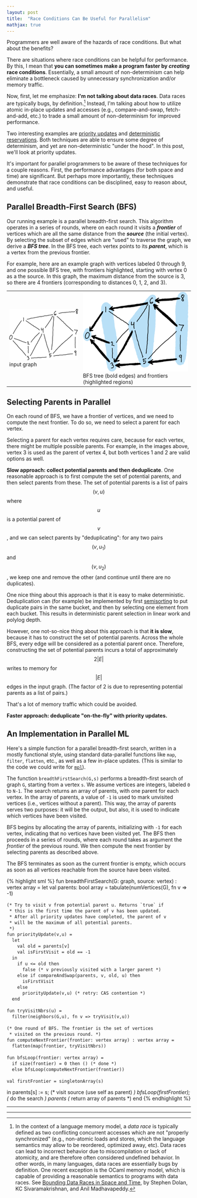 ```yaml
---
layout: post
title:  "Race Conditions Can Be Useful for Parallelism"
mathjax: true
---
```


Programmers are well aware of the hazards of race conditions. But what about
the benefits?

There are situations where race conditions can be helpful for
performance. By this, I mean that
**you can sometimes make a program faster by *creating* race conditions**.
Essentially, a small amount of non-determinism can
help eliminate a bottleneck caused by unnecessary synchronization and/or memory
traffic.

Now, first, let me emphasize: **I'm not talking about data races**.
Data races are typically bugs, by definition.[^1]
Instead, I'm talking about how to utilize atomic in-place updates and accesses
(e.g., compare-and-swap, fetch-and-add, etc.) to trade a small amount of
non-determinism for improved performance.

Two interesting examples are
[priority updates](https://www.cs.cmu.edu/~blelloch/papers/SBFG13.pdf) and
[deterministic reservations](https://www.cs.cmu.edu/~jshun/determ.pdf).
Both techniques are able to ensure some degree of determinism, and
yet are non-deterministic "under the hood". In this post, we'll look at
priority updates.

It's important for parallel programmers to be aware of these
techniques for a couple reasons. First, the performance advantages
(for both space and time) are significant. But perhaps more importantly,
these techniques demonstrate that race conditions can be disciplined,
easy to reason about, and useful.

<!-- Familiarizing yourself with this area of algorithm design
forces you to do away with any fears you might have about race conditions.
At a certain point, something clicks, and suddenly, race conditions become
just another thing that you are comfortable reasoning about when trying to
convince yourself that the code you wrote is correct. -->

<!-- If you have ever attempted to design a lock-free or wait-free concurrent
data structure, you are likely aware that there is a whole world of
programming where programmers embrace, rather than eschew, race conditions.
I believe every programmer should at least
become familiar with this area of algorithm and data-structure design. It's
valuable because it forces you to do away with any fears you might have
about race conditions. At a certain point, something clicks, and suddenly,
race conditions become just another thing that you are comfortable reasoning
about when trying to convince yourself that the code you wrote is correct. -->

<!--## Starting Point: Parallel, but not Concurrent-->

<!--It's helpful for this discussion to distinguish parallelism from concurrency.-->

<!--In the world of **concurrent programming**, there are situations where race
conditions are fundamental and unavoidable. For example, if you are developing
an interactive website, then you don't know when a user might press a button.
What happens if the button is pressed before the page finishes loading? That's
a race condition you might have to consider.-->

<!--In contrast, in the world of **parallel programming**, race conditions are
optional. It's possible to write parallel programs which are race-free.
Such programs are entirely deterministic,[^2] making it possible to ignore
parallelism when reasoning about correctness.
"Purely functional" programs are a classic example of this: by
disallowing in-place updates, it's possible to avoid all race conditions by
default.-->

<!--Our starting point here is **race-free parallel programming**, where
correctness does not depend on any race conditions. We'll then show how to
improve performance by introducing races.-->

## Parallel Breadth-First Search (BFS)

Our running example is a parallel breadth-first search. This algorithm operates
in a series of rounds, where on each round it visits a ***frontier*** of vertices
which are all the same distance from the ***source*** (the initial vertex). By
selecting the subset of edges which are "used" to traverse the graph, we
derive a ***BFS tree***. In the BFS tree, each vertex points to its
***parent***, which is a vertex from the previous frontier.

For example, here are an example graph with vertices labeled 0 through 9,
and one possible BFS tree, with frontiers highlighted, starting with vertex 0
as a the source. In this graph, the maximum distance from the source is 3,
so there are 4 frontiers (corresponding to distances 0, 1, 2, and 3).

<table class="images">
<tr>
  <td><img src="/assets/racy/graph.png">input graph</td>
  <td><img src="/assets/racy/tree-and-frontiers.png">BFS tree (bold edges) and frontiers (highlighted regions)</td>
</tr>
</table>

## Selecting Parents in Parallel

On each round of BFS, we have a frontier of
vertices, and we need to compute the next frontier. To do so, we need to select
a parent for each vertex.

Selecting a parent for each vertex requires care, because for each vertex, there
might be multiple possible parents. For example, in the images above, vertex 3
is used as the parent of vertex 4, but both vertices 1 and 2 are valid options
as well.

**Slow approach: collect potential parents and then deduplicate**.
One reasonable approach is to first compute the set of potential
parents, and then select parents from these. The set of
potential parents is a list of pairs $$(v,u)$$ where $$u$$ is a potential
parent of $$v$$, and we can select parents by "deduplicating": for any
two pairs $$(v, u_1)$$ and $$(v, u_2)$$, we keep one and remove the other
(and continue until there are no duplicates).

One nice thing about this approach is that it is easy to make deterministic.
Deduplication can (for example) be implemented by first
[semisorting](https://people.csail.mit.edu/jshun/semisort.pdf) to put
duplicate pairs in the same bucket, and then by selecting one element from each
bucket. This results in deterministic parent selection in linear work and
polylog depth.

However, one not-so-nice thing about this approach is that **it is slow**,
because it has to construct the set of potential parents. Across the whole BFS, every
edge will be considered as a potential parent once. Therefore, constructing the
set of potential parents incurs a total of approximately $$2|E|$$ writes to
memory for $$|E|$$ edges in the input graph. (The factor of 2 is due to
representing potential parents as a list of pairs.)

That's a lot of memory traffic which could be avoided.

**Faster approach: deduplicate "on-the-fly" with priority updates.**


<!--{% highlight sml %}
(* parents[v] is the parent of v, or -1 if not yet visited *)
val parents: vertex array = ...
fun unvisitedNeighbors(u) =
  filter(neighbors(u), fn v => parents[v] == -1)
val currentFrontier: vertex array = ...
(* potentialParents = all pairs (v,u) such that
 *   v will be in the next frontier, and
 *   u is in current frontier.
 *)
val potentialParents: (vertex * vertex) array =
  flatten(map(currentFrontier, fn u =>
    map(unvisitedNeighbors(u), fn v => (v, u))))
(* Eliminate "duplicates" of the form (v, u1) and (v, u2).
 * This effectively selects a parent for each vertex.
 * Implementation of `deduplicate` omitted.
 *)
val treeEdges: (vertex * vertex) array =
  deduplicate(potentialParents)
(* Now visit vertices by marking their parents *)
val _ = foreach(treeEdges, fn (v,u) => parents[v] := u)
(* Finally, construct next frontier *)
val nextFrontier = map(treeEdges, fn (v, u) => v)
{% endhighlight %}-->

## An Implementation in Parallel ML

<!-- val tabulate: int * (int -> 'a) -> 'a array
val map: 'a array * ('a -> 'b) -> 'b array
val filter: 'a array * ('a -> bool) -> 'a array
val flatten: 'a array array -> 'a array
val dedupVertices: vertex array -> vertex array -->

Here's a simple function for a parallel breadth-first search, written
in a mostly functional style, using standard data-parallel functions like
`map`, `filter`, `flatten`, etc., as well as a few in-place updates.
(This is similar to the code we could write for
[`mpl`](https://github.com/MPLLang/mpl)).

The function `breadthFirstSearch(G,s)` performs a
breadth-first search of graph `G`, starting from a vertex `s`.
We assume vertices are integers, labeled `0` to `N-1`. The search returns an
array of parents, with one parent for each vertex. In the array of parents, a
value of `-1` is used to mark unvisited vertices (i.e., vertices without a
parent). This way, the array of parents serves two purposes: it will be the
output, but also, it is used to indicate which vertices have been visited.

BFS begins by allocating the array of parents, initializing with `-1` for
each vertex, indicating that no vertices have been visited yet. The BFS then
proceeds in a series of rounds, where each round takes as argument the
*frontier* of the previous round. We then compute the next frontier by
selecting parents as described above.

The BFS terminates as soon as the current frontier is empty, which occurs as
soon as all vertices reachable from the source have been visited.

{% highlight sml %}
fun breadthFirstSearch(G: graph, source: vertex) : vertex array =
  let
    val parents: bool array = tabulate(numVertices(G), fn v => -1)

    (* Try to visit v from potential parent u. Returns `true` if
     * this is the first time the parent of v has been updated.
     * After all priority updates have completed, the parent of v
     * will be the maximum of all potential parents.
     *)
    fun priorityUpdate(v,u) =
      let
        val old = parents[v]
        val isFirstVisit = old == -1
      in
        if u <= old then
          false (* v previously visited with a larger parent *)
        else if compareAndSwap(parents, v, old, u) then
          isFirstVisit
        else
          priorityUpdate(v,u) (* retry: CAS contention *)
      end

    fun tryVisitNbrs(u) =
      filter(neighbors(G,u), fn v => tryVisit(v,u))

    (* One round of BFS. The frontier is the set of vertices
     * visited on the previous round. *)
    fun computeNextFrontier(frontier: vertex array) : vertex array =
      flatten(map(frontier, tryVisitNbrs))

    fun bfsLoop(frontier: vertex array) =
      if size(frontier) = 0 then () (* done *)
      else bfsLoop(computeNextFrontier(frontier))

    val firstFrontier = singletonArray(s)
  in
    parents[s] := s;        (* visit source (use self as parent) *)
    bfsLoop(firstFrontier); (* do the search *)
    parents                 (* return array of parents *)
  end
{% endhighlight %}

-------------

-------------

[^1]: In the context of a language memory model, a *data race* is typically defined as two conflicting concurrent accesses which are not "properly synchronized" (e.g., non-atomic loads and stores, which the language semantics may allow to be reordered, optimized away, etc). Data races can lead to incorrect behavior due to miscompilation or lack of atomicity, and are therefore often considered undefined behavior. In other words, in many languages, data races are essentially bugs by definition. One recent exception is the OCaml memory model, which is capable of providing a reasonable semantics to programs with data races. See [Bounding Data Races in Space and Time](https://kcsrk.info/papers/pldi18-memory.pdf), by Stephen Dolan, KC Sivaramakrishnan, and Anil Madhavapeddy.

[^2]: Assuming no other sources of non-determinism, such as true randomness.
